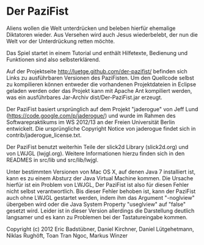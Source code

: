 Der PaziFist
=============


Aliens wollen die Welt unterdrücken und beleben hierfür ehemalige Diktatoren wieder. Aus Versehen wird
auch Jesus wiederbelebt, der nun die Welt vor der Unterdrückung retten möchte.

Das Spiel startet in einem Tutorial und enthält Hilfetexte, Bedienung und Funktionen sind also selbsterklärend.

Auf der Projektseite http://luetge.github.com/der-pazifist/ befinden sich Links zu ausführbaren Versionen
des PaziFisten. Um den Quellcode selbst zu kompilieren können entweder die vorhandenen Projektdateien
in Eclipse geladen werden oder das Projekt kann mit Apache Ant kompiliert werden, was ein ausführbares
Jar-Archiv dist/Der-PaziFist.jar erzeugt.

Der PaziFist basiert ursprünglich auf dem Projekt "jaderogue" von Jeff Lund (https://code.google.com/p/jaderogue/)
und wurde im Rahmen des Softwarepraktikums im WS 2012/13 an der Freien Universität Berlin entwickelt. Die
ursprüngliche Copyright Notice von jaderogue findet sich in contrib/jaderogue_license.txt.

Der PaziFist benutzt weiterhin Teile der slick2d Library (slick2d.org) und von LWJGL (lwjgl.org). Weitere
Informationen hierzu finden sich in den READMES in src/lib und src/lib/lwjgl.


Unter bestimmten Versionen von Mac OS X, auf denen Java 7 installiert ist, kann es zu einem Absturz der
Java Virtual Machine kommen. Die Ursache hierfür ist ein Problem von LWJGL, Der PaziFist ist also für diesen
Fehler nicht selbst verantwortlich. Bis dieser Fehler behoben ist, kann der PaziFist auch ohne LWJGL gestartet
werden, indem ihm das Argument "-noglview" übergeben wird oder die Java System Property "useglview" auf "false"
gesetzt wird. Leider ist in dieser Version allerdings die Darstellung deutlich langsamer und es kann zu Problemen
bei der Tastatureingabe kommen.



Copyright (c) 2012
Eric Badstübner, Daniel Kirchner, Daniel Lütgehetmann, Niklas Rughöft, Toan Tran Ngoc, Markus Winzer
